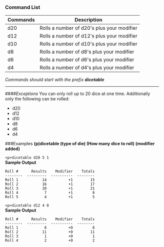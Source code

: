 ### Command List

| Commands 	| Description                                	|
|----------	|--------------------------------------------	|
| d20      	| Rolls a number of d20's plus your modifier 	|
| d12      	| Rolls a number of d12's plus your modifier 	|
| d10      	| Rolls a number of d10's plus your modifier 	|
| d8       	| Rolls a number of d8's plus your modifier  	|
| d6       	| Rolls a number of d6's plus your modifier  	|
| d4       	| Rolls a number of d4's plus your modifier  	|

_Commands should start with the prefix **dicetable**_

---
####*Exceptions*
You can only roll up to 20 dice at one time. Additionally only the following can be rolled:
- d20
- d12
- d10
- d8
- d6
- d4

###Examples
**(p)dicetable (type of die) (How many dice to roll) (modifier added)**  

```<p>dicetable d20 5 1```  
**Sample Output**

    Roll #      Results    Modifier    Totals
    --------  ---------  ----------  --------
    Roll 1           14          +1        15
    Roll 2           16          +1        17
    Roll 3           20          +1        21
    Roll 4            7          +1         8
    Roll 5            4          +1         5

```<p>dicetable d12 4 0```  
**Sample Output**  

    Roll #      Results    Modifier    Totals
    --------  ---------  ----------  --------
    Roll 1            8          +0         8
    Roll 2           11          +0        11
    Roll 3            1          +0         1
    Roll 4            2          +0         2
